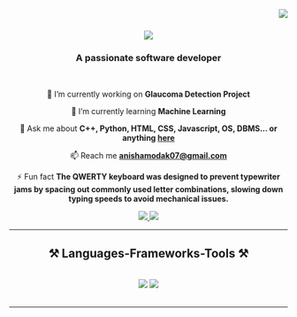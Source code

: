 <img align="right" src="https://visitor-badge.laobi.icu/badge?page_id=anisha0711.anisha0711" />

<h1 align="center">
    <img src="https://readme-typing-svg.herokuapp.com/?font=Righteous&size=35&center=true&vCenter=true&width=500&height=70&duration=4000&lines=Hi+There!+👋;+I'm+Anisha+Modak;" />
</h1>

<h3 align="center">A passionate software developer</h3>

<br/>

<div align="center">
 
 🔭 I’m currently working on **Glaucoma Detection Project**
 
 🌱 I’m currently learning **Machine Learning**

💬 Ask me about **C++, Python, HTML, CSS, Javascript, OS, DBMS... or anything [here](https://github.com/anisha0711/)**

📫 Reach me **anishamodak07@gmail.com**

⚡ Fun fact **The QWERTY keyboard was designed to prevent typewriter jams by spacing out commonly used letter combinations, slowing down typing speeds to avoid mechanical issues.**

 </div>
 
<div align="center"> 
  <a href="mailto:anishamodak07@gmail.com">
    <img src="https://img.shields.io/badge/Gmail-333333?style=for-the-badge&logo=gmail&logoColor=red" />
  </a>
  <a href="https://www.linkedin.com/in/anisha-modak-aa449a212/" target="_blank">
    <img src="https://img.shields.io/badge/LinkedIn-0077B5?style=for-the-badge&logo=linkedin&logoColor=white" target="_blank" />
  </a>
</div>

 <hr/>
 
<h2 align="center">⚒️ Languages-Frameworks-Tools ⚒️</h2>
<br/>
<div align="center">
    <img src="https://skillicons.dev/icons?i=react,bootstrap,mui,html,css,vscode,github,tailwind,git,googlecloud" />
    <img src="https://skillicons.dev/icons?i=nodejs,python,javascript,typescript,express,firebase,mongodb,c,java,nextjs,mysql" /><br>
</div>

<br/>
<hr/>
